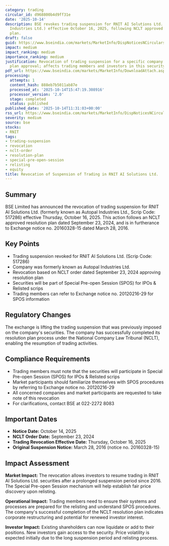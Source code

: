 ```yaml
---
category: trading
circular_id: d968800b4d9ff31e
date: '2025-10-14'
description: BSE revokes trading suspension for RNIT AI Solutions Ltd. (formerly Autopal
  Industries Ltd.) effective October 16, 2025, following NCLT approved resolution
  plan.
draft: false
guid: https://www.bseindia.com/markets/MarketInfo/DispNoticesNCirculars.aspx?Noticeid={7F0291AA-DAE8-4316-BD21-E176883826AD}&noticeno=20251014-23&dt=10/14/2025&icount=23&totcount=59&flag=0
impact: medium
impact_ranking: medium
importance_ranking: medium
justification: Revocation of trading suspension for a specific company following resolution
  plan approval; affects trading members and investors in this security
pdf_url: https://www.bseindia.com/markets/MarketInfo/DownloadAttach.aspx?id=20251014-23&attachedId=
processing:
  attempts: 1
  content_hash: 888eb7b5011ab87e
  processed_at: '2025-10-14T15:47:19.308916'
  processor_version: '2.0'
  stage: completed
  status: published
published_date: '2025-10-14T11:31:03+00:00'
rss_url: https://www.bseindia.com/markets/MarketInfo/DispNoticesNCirculars.aspx?Noticeid={7F0291AA-DAE8-4316-BD21-E176883826AD}&noticeno=20251014-23&dt=10/14/2025&icount=23&totcount=59&flag=0
severity: medium
source: bse
stocks:
- RNIT
tags:
- trading-suspension
- revocation
- nclt-order
- resolution-plan
- special-pre-open-session
- relisting
- equity
title: Revocation of Suspension of Trading in RNIT AI Solutions Ltd.
---
```


## Summary

BSE Limited has announced the revocation of trading suspension for RNIT AI Solutions Ltd. (formerly known as Autopal Industries Ltd., Scrip Code: 517286) effective Thursday, October 16, 2025. This action follows an NCLT approved resolution plan dated September 23, 2024, and is in furtherance to Exchange notice no. 20160328-15 dated March 28, 2016.

## Key Points

- Trading suspension revoked for RNIT AI Solutions Ltd. (Scrip Code: 517286)
- Company was formerly known as Autopal Industries Ltd.
- Revocation based on NCLT order dated September 23, 2024 approving resolution plan
- Securities will be part of Special Pre-open Session (SPOS) for IPOs & Relisted scrips
- Trading members can refer to Exchange notice no. 20120216-29 for SPOS information

## Regulatory Changes

The exchange is lifting the trading suspension that was previously imposed on the company's securities. The company has successfully completed its resolution plan process under the National Company Law Tribunal (NCLT), enabling the resumption of trading activities.

## Compliance Requirements

- Trading members must note that the securities will participate in Special Pre-open Session (SPOS) for IPOs & Relisted scrips
- Market participants should familiarize themselves with SPOS procedures by referring to Exchange notice no. 20120216-29
- All concerned companies and market participants are requested to take note of this revocation
- For clarifications, contact BSE at 022-2272 8083

## Important Dates

- **Notice Date:** October 14, 2025
- **NCLT Order Date:** September 23, 2024
- **Trading Revocation Effective Date:** Thursday, October 16, 2025
- **Original Suspension Notice:** March 28, 2016 (notice no. 20160328-15)

## Impact Assessment

**Market Impact:** The revocation allows investors to resume trading in RNIT AI Solutions Ltd. securities after a prolonged suspension period since 2016. The Special Pre-open Session mechanism will help establish fair price discovery upon relisting.

**Operational Impact:** Trading members need to ensure their systems and processes are prepared for the relisting and understand SPOS procedures. The company's successful completion of the NCLT resolution plan indicates corporate restructuring and potential for renewed investor interest.

**Investor Impact:** Existing shareholders can now liquidate or add to their positions. New investors gain access to the security. Price volatility is expected initially due to the long suspension period and relisting process.